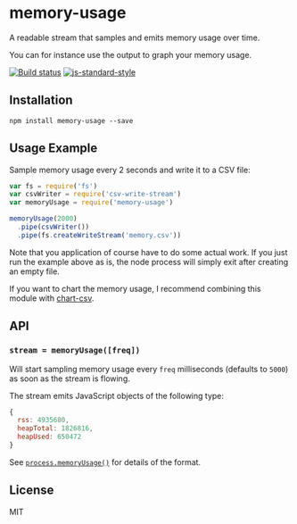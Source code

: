 # memory-usage

A readable stream that samples and emits memory usage over time.

You can for instance use the output to graph your memory usage.

[![Build status](https://travis-ci.org/watson/memory-usage.svg?branch=master)](https://travis-ci.org/watson/memory-usage)
[![js-standard-style](https://img.shields.io/badge/code%20style-standard-brightgreen.svg?style=flat)](https://github.com/feross/standard)

## Installation

```
npm install memory-usage --save
```

## Usage Example

Sample memory usage every 2 seconds and write it to a CSV file:

```js
var fs = require('fs')
var csvWriter = require('csv-write-stream')
var memoryUsage = require('memory-usage')

memoryUsage(2000)
  .pipe(csvWriter())
  .pipe(fs.createWriteStream('memory.csv'))
```

Note that you application of course have to do some actual work. If you
just run the example above as is, the node process will simply exit
after creating an empty file.

If you want to chart the memory usage, I recommend combining this module
with [chart-csv](https://github.com/watson/chart-csv).

## API

### `stream = memoryUsage([freq])`

Will start sampling memory usage every `freq` milliseconds (defaults to
`5000`) as soon as the stream is flowing.

The stream emits JavaScript objects of the following type:

```js
{
  rss: 4935680,
  heapTotal: 1826816,
  heapUsed: 650472
}
```

See
[`process.memoryUsage()`](https://nodejs.org/api/process.html#process_process_memoryusage)
for details of the format.

## License

MIT
